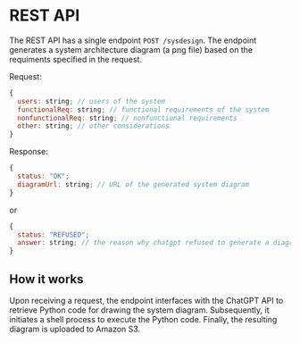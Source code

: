 # REST API

The REST API has a single endpoint `POST /sysdesign`. The endpoint generates a system architecture diagram (a png file) based on the requiments specified in the request.

Request:

```javascript
{
  users: string; // users of the system
  functionalReq: string; // functional requirements of the system
  nonfunctionalReq: string; // nonfunctional requirements
  other: string; // other considerations
}
```

Response:

```javascript
{
  status: "OK";
  diagramUrl: string; // URL of the generated system diagram
}
```

or

```javascript
{
  status: "REFUSED";
  answer: string; // the reason why chatgpt refused to generate a diagram
}
```

## How it works

Upon receiving a request, the endpoint interfaces with the ChatGPT API to retrieve Python code for drawing the system diagram. Subsequently, it initiates a shell process to execute the Python code. Finally, the resulting diagram is uploaded to Amazon S3.
